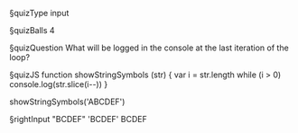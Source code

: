 §quizType
input

§quizBalls
4


§quizQuestion
What will be logged in the console at the last iteration of the loop?



§quizJS
function showStringSymbols (str) {
  var i = str.length
  while (i > 0) console.log(str.slice(i--))
}

showStringSymbols('ABCDEF')


§rightInput
"BCDEF"
'BCDEF'
BCDEF
